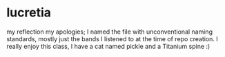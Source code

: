 # lucretia
my reflection
my apologies; I named the file with unconventional naming standards, mostly just the bands I listened to at the time of repo creation. I really enjoy this class, I have a cat named pickle and a Titanium spine :)
